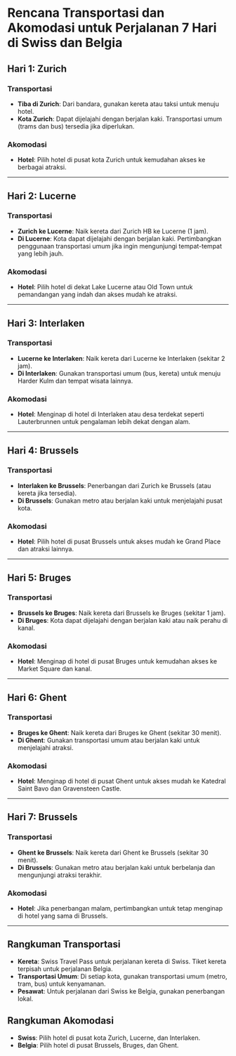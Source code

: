 # Rencana Transportasi dan Akomodasi untuk Perjalanan 7 Hari di Swiss dan Belgia

## Hari 1: Zurich
### Transportasi
- **Tiba di Zurich**: Dari bandara, gunakan kereta atau taksi untuk menuju hotel.
- **Kota Zurich**: Dapat dijelajahi dengan berjalan kaki. Transportasi umum (trams dan bus) tersedia jika diperlukan.

### Akomodasi
- **Hotel**: Pilih hotel di pusat kota Zurich untuk kemudahan akses ke berbagai atraksi.

---

## Hari 2: Lucerne
### Transportasi
- **Zurich ke Lucerne**: Naik kereta dari Zurich HB ke Lucerne (1 jam).
- **Di Lucerne**: Kota dapat dijelajahi dengan berjalan kaki. Pertimbangkan penggunaan transportasi umum jika ingin mengunjungi tempat-tempat yang lebih jauh.

### Akomodasi
- **Hotel**: Pilih hotel di dekat Lake Lucerne atau Old Town untuk pemandangan yang indah dan akses mudah ke atraksi.

---

## Hari 3: Interlaken
### Transportasi
- **Lucerne ke Interlaken**: Naik kereta dari Lucerne ke Interlaken (sekitar 2 jam).
- **Di Interlaken**: Gunakan transportasi umum (bus, kereta) untuk menuju Harder Kulm dan tempat wisata lainnya.

### Akomodasi
- **Hotel**: Menginap di hotel di Interlaken atau desa terdekat seperti Lauterbrunnen untuk pengalaman lebih dekat dengan alam.

---

## Hari 4: Brussels
### Transportasi
- **Interlaken ke Brussels**: Penerbangan dari Zurich ke Brussels (atau kereta jika tersedia).
- **Di Brussels**: Gunakan metro atau berjalan kaki untuk menjelajahi pusat kota.

### Akomodasi
- **Hotel**: Pilih hotel di pusat Brussels untuk akses mudah ke Grand Place dan atraksi lainnya.

---

## Hari 5: Bruges
### Transportasi
- **Brussels ke Bruges**: Naik kereta dari Brussels ke Bruges (sekitar 1 jam).
- **Di Bruges**: Kota dapat dijelajahi dengan berjalan kaki atau naik perahu di kanal.

### Akomodasi
- **Hotel**: Menginap di hotel di pusat Bruges untuk kemudahan akses ke Market Square dan kanal.

---

## Hari 6: Ghent
### Transportasi
- **Bruges ke Ghent**: Naik kereta dari Bruges ke Ghent (sekitar 30 menit).
- **Di Ghent**: Gunakan transportasi umum atau berjalan kaki untuk menjelajahi atraksi.

### Akomodasi
- **Hotel**: Menginap di hotel di pusat Ghent untuk akses mudah ke Katedral Saint Bavo dan Gravensteen Castle.

---

## Hari 7: Brussels
### Transportasi
- **Ghent ke Brussels**: Naik kereta dari Ghent ke Brussels (sekitar 30 menit).
- **Di Brussels**: Gunakan metro atau berjalan kaki untuk berbelanja dan mengunjungi atraksi terakhir.

### Akomodasi
- **Hotel**: Jika penerbangan malam, pertimbangkan untuk tetap menginap di hotel yang sama di Brussels.

---

## Rangkuman Transportasi
- **Kereta**: Swiss Travel Pass untuk perjalanan kereta di Swiss. Tiket kereta terpisah untuk perjalanan Belgia.
- **Transportasi Umum**: Di setiap kota, gunakan transportasi umum (metro, tram, bus) untuk kenyamanan.
- **Pesawat**: Untuk perjalanan dari Swiss ke Belgia, gunakan penerbangan lokal.

## Rangkuman Akomodasi
- **Swiss**: Pilih hotel di pusat kota Zurich, Lucerne, dan Interlaken.
- **Belgia**: Pilih hotel di pusat Brussels, Bruges, dan Ghent.

